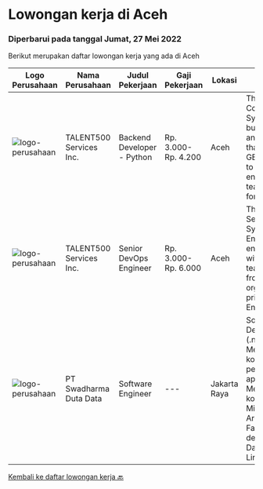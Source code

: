 
  # Lowongan kerja di Aceh

  ### Diperbarui pada tanggal Jumat, 27 Mei 2022

  Berikut merupakan daftar lowongan kerja yang ada di Aceh

  |Logo Perusahaan | Nama Perusahaan | Judul Pekerjaan | Gaji Pekerjaan | Lokasi | Deskripsi | Tanggal diunggah | Pranala |
  | -------------- | --------------- | --------------- | --------- | --------- | -------------- | ------- | ----------- |
  |![logo-perusahaan](https://i.ibb.co/sqvTCh9/112815900-stock-vector-no-image-available-icon-flat-vector.webp)|TALENT500 Services Inc.|Backend Developer - Python|Rp. 3.000-Rp. 4.200|Aceh|The RoleThe Content Systems team builds the tools and services that bring GETTR content to life. Our engineering team is looking for a software...|Rabu, 25 Mei 2022|https://www.jobstreet.co.id/id/job/backend-developer-python-4962270/origin/my?token=0~2127dbd2-543b-4c1d-b782-2367c2ca1d7d&sectionRank=1&jobId=jobstreet-my-job-4962270|
|![logo-perusahaan](https://i.ibb.co/sqvTCh9/112815900-stock-vector-no-image-available-icon-flat-vector.webp)|TALENT500 Services Inc.|Senior DevOps Engineer|Rp. 3.000-Rp. 6.000|Aceh|The Role: The Senior DevOps Systems Engineer entails working with various team members from across the organization, primarily in the Engineering...|Rabu, 25 Mei 2022|https://www.jobstreet.co.id/id/job/senior-devops-engineer-4962258/origin/my?token=0~2127dbd2-543b-4c1d-b782-2367c2ca1d7d&sectionRank=2&jobId=jobstreet-my-job-4962258|
|![logo-perusahaan](https://image-service-cdn.seek.com.au/d44e24ea8df7f01da15345a414795777e59f4e7a/ee4dce1061f3f616224767ad58cb2fc751b8d2dc)|PT Swadharma Duta Data|Software Engineer|---|Jakarta Raya|Software Development (.net) Memahami konsep pengembangan aplikasi Memahami konsep Microservices Architecture Familiar dengan Konsep Dasar dari Linux...|Kamis, 19 Mei 2022|https://www.jobstreet.co.id/id/job/software-engineer-3889138?token=0~2127dbd2-543b-4c1d-b782-2367c2ca1d7d&sectionRank=3&jobId=jobstreet-id-job-3889138|


  [Kembali ke daftar lowongan kerja 🔙](../README.md#daftar-lowongan-kerja)
  